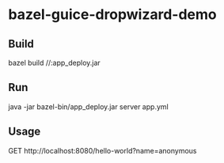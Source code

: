 # bazel-guice-dropwizard-demo

## Build
bazel build //:app_deploy.jar         

## Run
java -jar bazel-bin/app_deploy.jar server app.yml

## Usage
GET http://localhost:8080/hello-world?name=anonymous

